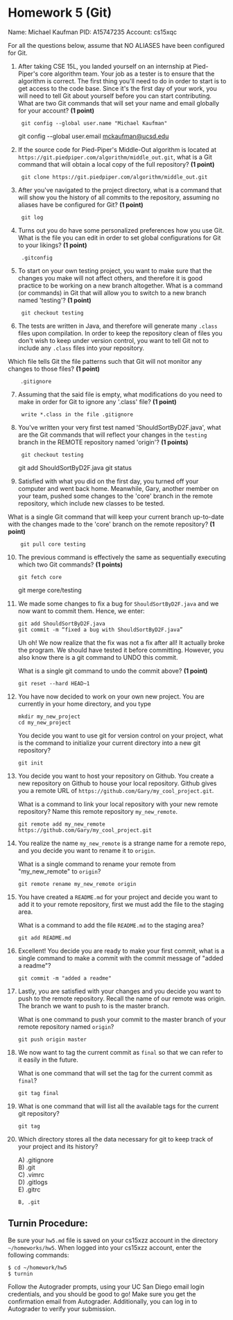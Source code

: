 # Homework 5 (Git)

Name: Michael Kaufman 
PID: A15747235
Account: cs15xqc  

For all the questions below, assume that NO ALIASES have been configured
for Git. 

1. After taking CSE 15L, you landed yourself on an internship at Pied-Piper's
core algorithm team. Your job as a tester is to ensure that the algorithm is
correct. The first thing you'll need to do in order to start is to get access
to the code base. Since it's the first day of your work, you will need to tell
Git about  yourself before you can start contributing. What are two Git
commands that will set your name and email globally for your account?
**(1 point)**

        git config --global user.name "Michael Kaufman"
	git config --global user.email mckaufman@ucsd.edu

2. If the source code for Pied-Piper's Middle-Out algorithm is located at  
`https://git.piedpiper.com/algorithm/middle_out.git`, what is a Git command
that will obtain a local copy of the full repository? **(1 point)**

        git clone https://git.piedpiper.com/algorithm/middle_out.git

3. After you've navigated to the project directory, what is a command that will
show you the history of all commits to the repository, assuming no aliases have
be configured for Git? **(1 point)**

        git log

4. Turns out you do have some personalized preferences how you use Git. What is
the file you can edit in order to set global configurations for Git to your
likings? **(1 point)**

        .gitconfig

5. To start on your own testing project, you want to make sure that the changes
you make will not affect others, and therefore it is good practice to be
working on a new branch altogether. What is a command (or commands) in Git that
will allow you to switch to a new branch named 'testing'? **(1 point)**

        git checkout testing

6. The tests are written in Java, and therefore will generate many `.class`
files upon compilation. In order to keep the repository clean of files you
don't wish to keep under version control, you want to tell Git not to include
any `.class` files into your repository. 

Which file tells Git the file patterns such that Git will not monitor any 
changes to those files?
**(1 point)**

        .gitignore

7. Assuming that the said file is empty, what modifications do you need to make
in order for Git to ignore any '.class' file? **(1 point)**

        write *.class in the file .gitignore

8. You've written your very first test named 'ShouldSortByD2F.java', what are
the Git commands that will reflect your changes in the `testing` branch
in the REMOTE repository named 'origin'? **(1 points)**
        
        git checkout testing
	git add ShouldSortByD2F.java
	git status

9. Satisfied with what you did on the first day, you turned off your computer
and went back home. Meanwhile, Gary, another member on your team, pushed some
changes to the 'core' branch in the remote repository, which include new
classes to be tested. 

What is a single Git command that will keep your current branch up-to-date with 
the changes made to the 'core' branch on the remote repository? 
**(1 point)**

        git pull core testing

10. The previous command is effectively the same as sequentially executing
which two Git commands? **(1 points)**

        git fetch core
	git merge core/testing

11. We made some changes to fix a bug for `ShouldSortByD2F.java` and we now want 
    to commit them. Hence, we enter:

    ```
    git add ShouldSortByD2F.java
    git commit -m “fixed a bug with ShouldSortByD2F.java”
    ```

    Uh oh! We now realize that the fix was not a fix after all! It actually
    broke the program. We should have tested it before committing.
    However, you also know there is a git command to UNDO this commit. 
    
    What is a single git command to undo the commit above? **(1 point)**

        git reset --hard HEAD~1

12. You have now decided to work on your own new project. You are currently in 
    your home directory, and you type

    ```
    mkdir my_new_project
    cd my_new_project
    ```
    You decide you want to use git for version control on your project, what is 
    the command to initialize your current directory into a new git repository?

        git init

13. You decide you want to host your repository on Github. You create a new 
    repository on Github to house your local repository. Github gives you a remote 
    URL of `https://github.com/Gary/my_cool_project.git`. 
    
    What is a command to link your local repository with your new remote 
    repository? Name this remote repository `my_new_remote`.

        git remote add my_new_remote https://github.com/Gary/my_cool_project.git
        

14. You realize the name `my_new_remote` is a strange name for a remote repo, 
    and you decide you want to rename it to `origin`. 
    
    What is a single command to rename your remote from "my_new_remote" to 
    `origin`?
        
        git remote rename my_new_remote origin

15. You have created a `README.md` for your project and decide you want to add 
    it to your remote repository, first we must add the file to the staging area. 

    What is a command to add the file `README.md` to the staging area?
        
        git add README.md

16. Excellent! You decide you are ready to make your first commit, what is a 
    single command to make a commit with the commit message of "added a readme"?

        git commit -m "added a readme"


17. Lastly, you are satisfied with your changes and you decide you want to push 
    to the remote repository. Recall the name of our remote was origin. 
    The branch we want to push to is the master branch. 
    
    What is one command to push your commit to the master branch of your 
    remote repository named `origin`?

        git push origin master


18. We now want to tag the current commit as `final` so that we can refer to it
    easily in the future. 

    What is one command that will set the tag for the current commit as `final`?
    
        git tag final


19. What is one command that will list all the available tags for the current
    git repository?

        git tag


20. Which directory stores all the data necessary for git to keep track of your
    project and its history?
    
    A) .gitignore  
    B) .git  
    C) .vimrc  
    D) .gitlogs  
    E) .gitrc  

        B, .git

## Turnin Procedure:
Be sure your `hw5.md` file is saved on your cs15xzz account in the directory
`~/homeworks/hw5`. When logged into your cs15xzz account, enter the following
commands:
```
$ cd ~/homework/hw5
$ turnin
```
Follow the Autograder prompts, using your UC San Diego email login credentials,
and you should be good to go! Make sure you get the confirmation email from
Autograder. Additionally, you can log in to Autograder to verify your submission.
